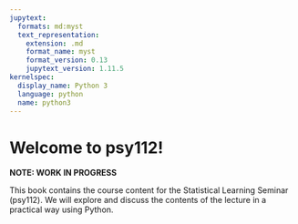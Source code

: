 ```yaml
---
jupytext:
  formats: md:myst
  text_representation:
    extension: .md
    format_name: myst
    format_version: 0.13
    jupytext_version: 1.11.5
kernelspec:
  display_name: Python 3
  language: python
  name: python3
---
```


# Welcome to psy112!

**NOTE: WORK IN PROGRESS**

This book contains the course content for the Statistical Learning Seminar (psy112). We will explore and discuss the contents of the lecture in a practical way using Python.